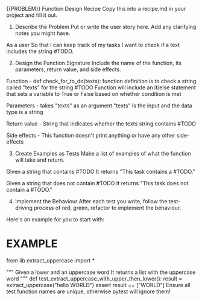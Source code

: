 {{PROBLEM}} Function Design Recipe
Copy this into a recipe.md in your project and fill it out.

1. Describe the Problem
Put or write the user story here. Add any clarifying notes you might have.

As a user
So that I can keep track of my tasks
I want to check if a text includes the string #TODO.


2. Design the Function Signature
Include the name of the function, its parameters, return value, and side effects.

Function - 
def check_for_to_do(texts): 
function definition is to check a string called "texts" for the string #TODO
Function will include an if/else statement that sets a variable to True or False based on whether condition is met 

Parameters - 
takes "texts" as an argument 
"texts" is the input and the data type is a string

Return value - 
String that indicates whether the texts string contains #TODO 


Side effects - 
This function doesn't print anything or have any other side-effects


3. Create Examples as Tests
Make a list of examples of what the function will take and return.

Given a string that contains #TODO
It returns "This task contains a #TODO." 

Given a string that does not contain #TODO
It returns "This task does not contain a #TODO." 


4. Implement the Behaviour
After each test you write, follow the test-driving process of red, green, refactor to implement the behaviour.

Here's an example for you to start with:

# EXAMPLE

from lib.extract_uppercase import *

"""
Given a lower and an uppercase word
It returns a list with the uppercase word
"""
def test_extract_uppercase_with_upper_then_lower():
    result = extract_uppercase("hello WORLD")
    assert result == ["WORLD"]
Ensure all test function names are unique, otherwise pytest will ignore them!